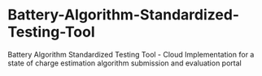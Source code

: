 # Battery-Algorithm-Standardized-Testing-Tool
Battery Algorithm Standardized Testing Tool - Cloud Implementation for a state of charge estimation algorithm submission and evaluation portal

